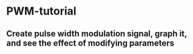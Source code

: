 # PWM-tutorial

## Create pulse width modulation signal, graph it, and see the effect of modifying parameters
